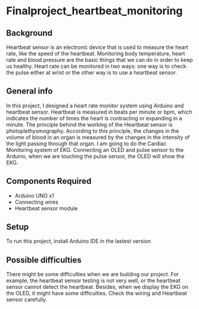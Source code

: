 # Finalproject_heartbeat_monitoring

## Background
Heartbeat sensor is an electronic device that is used to measure the heart rate, like the speed of the heartbeat. Monitoring body temperature, heart rate and blood pressure are the basic things that we can do in order to keep us healthy. Heart rate can be monitored in two ways: one way is to check the pulse either at wrist or the other way is to use a heartbeat sensor.

## General info
In this project, I designed a heart rate monitor system using Arduino and heartbeat sensor. Heartbeat is measured in beats per minute or bpm, which indicates the number of times the heart is contracting or expanding in a minute. The principle behind the working of the Heartbeat sensor is photoplethysmography. According to this principle, the changes in the volume of blood in an organ is measured by the changes in the intensity of the light passing through that organ. I am going to do the Cardiac Monitoring system of EKG. Connecting an OLED and pulse sensor to the Arduino, when we are touching the pulse sensor, the OLED will show the EKG. 
	
## Components Required
* Arduino UNO x1
* Connecting wires
* Heartbeat sensor module

## Setup
To run this project, install Arduino IDE in the lastest version

## Possible difficulties
There might be some difficulties when we are building our project. For example, the heartbeat sensor testing is not very well, or the heartbeat sensor cannot detect the heartbeat. Besides, when we display the EKG on the OLED, it might have some difficulties. Check the wiring and Heartbeat sensor carefully.
